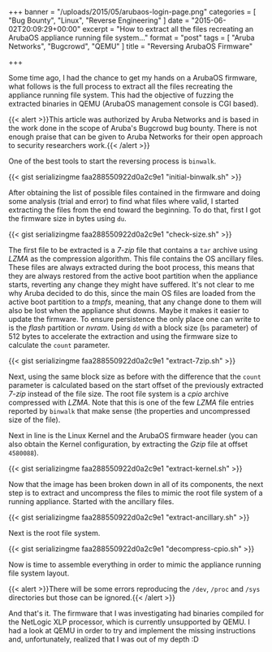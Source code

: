 +++
banner = "/uploads/2015/05/arubaos-login-page.png"
categories = [ "Bug Bounty", "Linux", "Reverse Engineering" ]
date = "2015-06-02T20:09:29+00:00"
excerpt = "How to extract all the files recreating an ArubaOS appliance running file system..."
format = "post"
tags = [ "Aruba Networks", "Bugcrowd", "QEMU" ]
title = "Reversing ArubaOS Firmware"

+++

Some time ago, I had the chance to get my hands on a ArubaOS firmware, what follows is the full process to extract all the files recreating the appliance running file system. This had the objective of fuzzing the extracted binaries in QEMU (ArubaOS management console is CGI based).

<!--more-->

{{< alert >}}This article was authorized by Aruba Networks and is based in the work done in the scope of Aruba's Bugcrowd bug bounty. There is not enough praise that can be given to Aruba Networks for their open approach to security researchers work.{{< /alert >}}

One of the best tools to start the reversing process is `binwalk`.

{{< gist serializingme faa288550922d0a2c9e1 "initial-binwalk.sh" >}}

After obtaining the list of possible files contained in the firmware and doing some analysis (trial and error) to find what files where valid, I started extracting the files from the end toward the beginning. To do that, first I got the firmware size in bytes using `du`.

{{< gist serializingme faa288550922d0a2c9e1 "check-size.sh" >}}

The first file to be extracted is a *7-zip* file that contains a `tar` archive using *LZMA* as the compression algorithm. This file contains the OS ancillary files. These files are always extracted during the boot process, this means that they are always restored from the active boot partition when the appliance starts, reverting any change they might have suffered. It's not clear to me why Aruba decided to do this, since the main OS files are loaded from the active boot partition to a *tmpfs*, meaning, that any change done to them will also be lost when the appliance shut downs. Maybe it makes it easier to update the firmware. To ensure persistence the only place one can write to is the *flash* partition or *nvram*. Using `dd` with a block size (`bs` parameter) of 512 bytes to accelerate the extraction and using the firmware size to calculate the `count` parameter.

{{< gist serializingme faa288550922d0a2c9e1 "extract-7zip.sh" >}}

Next, using the same block size as before with the difference that the `count` parameter is calculated based on the start offset of the previously extracted *7-zip* instead of the file size. The root file system is a *cpio* archive compressed with *LZMA*. Note that this is one of the few *LZMA* file entries reported by `binwalk` that make sense (the properties and uncompressed size of the file).

Next in line is the Linux Kernel and the ArubaOS firmware header (you can also obtain the Kernel configuration, by extracting the *Gzip* file at offset `4580088`).

{{< gist serializingme faa288550922d0a2c9e1 "extract-kernel.sh" >}}

Now that the image has been broken down in all of its components, the next step is to extract and uncompress the files to mimic the root file system of a running appliance. Started with the ancillary files.

{{< gist serializingme faa288550922d0a2c9e1 "extract-ancillary.sh" >}}

Next is the root file system.

{{< gist serializingme faa288550922d0a2c9e1 "decompress-cpio.sh" >}}

Now is time to assemble everything in order to mimic the appliance running file system layout.

{{< alert >}}There will be some errors reproducing the `/dev`, `/proc` and `/sys` directories but those can be ignored.{{< /alert >}}

And that's it. The firmware that I was investigating had binaries compiled for the NetLogic XLP processor, which is currently unsupported by QEMU. I had a look at QEMU in order to try and implement the missing instructions and, unfortunately, realized that I was out of my depth :D
